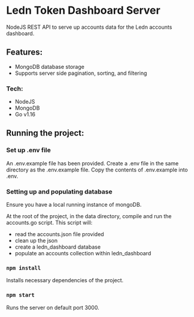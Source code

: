 # Ledn Token Dashboard Server

NodeJS REST API to serve up accounts data for the Ledn accounts dashboard.

## Features:

- MongoDB database storage
- Supports server side pagination, sorting, and filtering

### Tech:

- NodeJS
- MongoDB
- Go v1.16

## Running the project:

### Set up .env file

An .env.example file has been provided. Create a .env file in the same directory as the .env.example file. Copy the contents of .env.example into .env.

### Setting up and populating database

Ensure you have a local running instance of mongoDB.

At the root of the project, in the data directory, compile and run the accounts.go script. This script will:

- read the accounts.json file provided
- clean up the json
- create a ledn_dashboard database
- populate an accounts collection within ledn_dashboard

### `npm install`

Installs necessary dependencies of the project.

### `npm start`

Runs the server on default port 3000.
